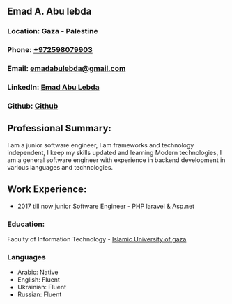 <body>
    <div class="header">
      <h2>Emad A. Abu lebda</h2>
      <h3>Location: Gaza - Palestine</h3>
      <h3>Phone: <a href="tel:+972598079903">+972598079903</a></h3>
      <h3>
        Email:
        <a href="mailto:emadabulebda@gmail.com"
          >emadabulebda@gmail.com</a
        >
      </h3>
      <h3>
        LinkedIn:
        <a href="https://www.linkedin.com/in/emadabulebda/"
          >Emad Abu Lebda
        </a
        >
      </h3>
      <h3>Github: <a href="https://github.com/emadlebda">Github</a></h3>
    </div>
    <div class="content">
      <h2>Professional Summary:</h2>
      <p>
        I am a junior software engineer, I am frameworks and technology independent, I keep my skills updated and learning Modern technologies, I am a general software engineer with experience in backend development in various languages and technologies.
      </p>
      <h2>Work Experience:</h2>
      <div>
        <ul class="list">
          <li>
            2017 till now junior Software Engineer - PHP laravel & Asp.net
          </li>
        </ul>
      </div>
      <h3 class="work">Education:</h3>
      <p>Faculty of Information Technology -
        <a href="http://www.iugaza.edu.ps/en/">Islamic University of gaza</a>
      </p>
      <h3 class="work">Languages</h3>
      <ul class="list inline">
        <li>Arabic: Native</li>
        <li>English: Fluent</li>
        <li>Ukrainian: Fluent</li>
        <li>Russian: Fluent</li>
      </ul>
    </div>
  
</body>
